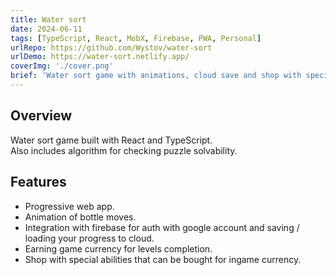 ```yaml
---
title: Water sort
date: 2024-06-11
tags: [TypeScript, React, MobX, Firebase, PWA, Personal]
urlRepo: https://github.com/Wystov/water-sort
urlDemo: https://water-sort.netlify.app/
coverImg: './cover.png'
brief: 'Water sort game with animations, cloud save and shop with special abilities.'
---
```


## Overview

Water sort game built with React and TypeScript.  
Also includes algorithm for checking puzzle solvability.

## Features

- Progressive web app.
- Animation of bottle moves.
- Integration with firebase for auth with google account and saving / loading your progress to cloud.
- Earning game currency for levels completion.
- Shop with special abilities that can be bought for ingame currency.
